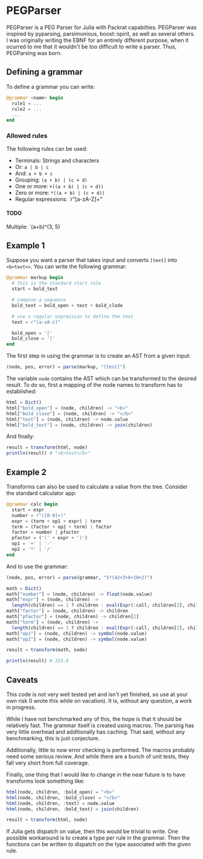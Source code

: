 # PEGParser


PEGParser is a PEG Parser for Julia with Packrat capabilties. PEGParser was inspired by pyparsing, parsimonious, boost::spirit, as well as several others. I was originally writing the EBNF for an entirely different purpose, when it ocurred to me that it wouldn't be too difficult to write a parser. Thus, PEGParsing was born.

## Defining a grammar

To define a grammar you can write:

```julia
@grammar <name> begin
  rule1 = ...
  rule2 = ...
  ...
end
```

### Allowed rules

The following rules can be used:
* Terminals: Strings and characters
* Or: `a | b | c`
* And: `a + b + c`
* Grouping: `(a + b) | (c + d)`
* One or more: `+((a + b) | (c + d))`
* Zero or more: `*((a + b) | (c + d))`
* Regular expressions: `r"[a-zA-Z]+"

#### TODO
Multiple: `(a+b)^(3, 5)

## Example 1
Suppose you want a parser that takes input and converts `[text]` into `<b>text<>`. You can write the following grammar:

```julia
@grammar markup begin
  # this is the standard start rule
  start = bold_text

  # compose a sequence
  bold_text = bold_open + text + bold_clode

  # use a regular expression to define the text
  text = r"[a-zA-z]"

  bold_open = '['
  bold_close = ']'
end
```

The first step in using the grammar is to create an AST from a given input:

```julia
(node, pos, error) = parse(markup, "[test]")
```

The variable `node` contains the AST which can be transformed to the desired result. To do so, first a mapping of the node names to transform has to established:

```julia
html = Dict()
html["bold_open"] = (node, children) -> "<b>"
html["bold_close"] = (node, children) -> "</b>"
html["text"] = (node, children) -> node.value
html["bold_text"] = (node, children) -> join(children)
```

And finally:
```julia
result = transform(html, node)
println(result) # "<b>test</b>"
```

## Example 2
Transforms can also be used to calculate a value from the tree. Consider the standard calculator app:

```julia
@grammar calc begin
  start = expr
  number = r"([0-9]+)"
  expr = (term + op1 + expr) | term
  term = (factor + op2 + term) | factor
  factor = number | pfactor
  pfactor = ('(' + expr + ')')
  op1 = '+' | '-'
  op2 = '*' | '/'
end
```

And to use the grammar:

```julia
(node, pos, error) = parse(grammar, "5*(42+3+6+10+2)")

math = Dict()
math["number"] = (node, children) -> float(node.value)
math["expr"] = (node, children) ->
  length(children) == 1 ? children : eval(Expr(:call, children[2], children[1], children[3]))
math["factor"] = (node, children) -> children
math["pfactor"] = (node, children) -> children[2]
math["term"] = (node, children) ->
  length(children) == 1 ? children : eval(Expr(:call, children[2], children[1], children[3]))
math["op1"] = (node, children) -> symbol(node.value)
math["op2"] = (node, children) -> symbol(node.value)

result = transform(math, node)

println(result) # 315.0
```

## Caveats

This code is not very well tested yet and isn't yet finished, so use at your own risk (I wrote this while on vacation). It is, without any question, a work in progress.

While I have not benchmarked any of this, the hope is that it should be relatively fast. The grammar itself is created using macros. The parsing has very little overhead and additionally has caching. That said, without any benchmarking, this is just conjecture.

Additionally, little to now error checking is performed. The macros probably need some serious review. And while there are a bunch of unit tests, they fall very short from full coverage.

Finally, one thing that I would like to change in the near future is to have transforms look something like:

```julia
html(node, children, :bold_open) = "<b>"
html(node, children, :bold_close) = "</b>"
html(node, children, :text) = node.value
html(node, children, :bold_text) = join(children)

result = transform(html, node)
```

If Julia gets dispatch on value, then this would be trivial to write. One possible workaround is to create a type per rule in the grammar. Then the functions can be written to dispatch on the type associated with the given rule.

